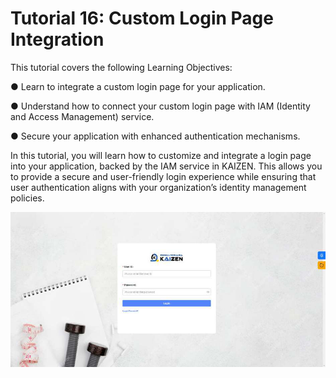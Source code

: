 # Tutorial 16: Custom Login Page Integration

This tutorial covers the following Learning Objectives:

● Learn to integrate a custom login page for your application.

● Understand how to connect your custom login page with IAM (Identity and Access 	Management) service.

● Secure your application with enhanced authentication mechanisms.

In this tutorial, you will learn how to customize and integrate a login page into your application, backed by the IAM service in KAIZEN. This allows you to provide a secure and user-friendly login experience while ensuring that user authentication aligns with your organization’s identity management policies.



![Image Description](./images/image_57.png)

